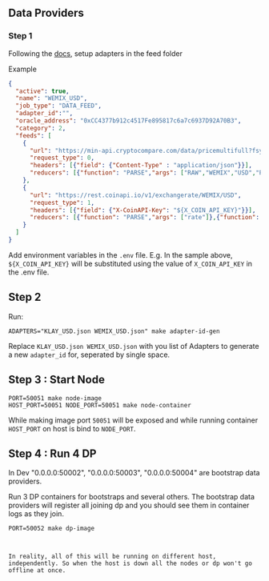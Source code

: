 ## Data Providers

### Step 1

Following the [docs](https://klayoracle.gitbook.io/v1.0.0/), setup adapters in the feed folder

Example 

```json
{
  "active": true,
  "name": "WEMIX_USD",
  "job_type": "DATA_FEED",
  "adapter_id":"",
  "oracle_address": "0xCC4377b912c4517Fe895817c6a7c6937D92A70B3",
  "category": 2,
  "feeds": [
    {
      "url": "https://min-api.cryptocompare.com/data/pricemultifull?fsyms=WEMIX&tsyms=USD",
      "request_type": 0,
      "headers": [{"field": {"Content-Type" : "application/json"}}],
      "reducers": [{"function": "PARSE","args": ["RAW","WEMIX","USD","PRICE"]},{"function": "MUL","args": ["1000000000"]}]
    },
    {
      "url": "https://rest.coinapi.io/v1/exchangerate/WEMIX/USD",
      "request_type": 1,
      "headers": [{"field": {"X-CoinAPI-Key": "${X_COIN_API_KEY}"}}],
      "reducers": [{"function": "PARSE","args": ["rate"]},{"function": "MUL","args": ["1000000000"]}]
    }
  ]
}
```

Add environment variables in the `.env` file. 
E.g. In the sample above, `${X_COIN_API_KEY}` will be substituted using the value of `X_COIN_API_KEY` in the .env file.


## Step 2

Run:

```shell
ADAPTERS="KLAY_USD.json WEMIX_USD.json" make adapter-id-gen
```

Replace `KLAY_USD.json WEMIX_USD.json` with you list of Adapters to generate a new `adapter_id` for, seperated by single space.

## Step 3 : Start Node

```shell
PORT=50051 make node-image
HOST_PORT=50051 NODE_PORT=50051 make node-container
```

While making image port `50051` will be exposed and while running container `HOST_PORT` on host is bind to `NODE_PORT`.

## Step 4 : Run 4 DP

In Dev "0.0.0.0:50002", "0.0.0.0:50003", "0.0.0.0:50004" are bootstrap data providers.

Run 3 DP containers for bootstraps and several others. The bootstrap data providers will register all joining dp and you should see them in container logs as they join.

```shell
PORT=50052 make dp-image



In reality, all of this will be running on different host, independently. So when the host is down all the nodes or dp won't go offline at once.